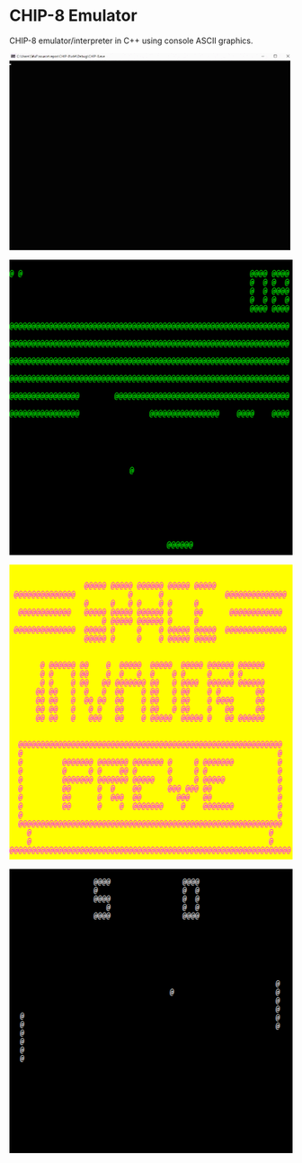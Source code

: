 # CHIP-8 Emulator

CHIP-8 emulator/interpreter in C++ using console ASCII graphics.

![IBM](img/ibm.gif)

![Brix](img/img1.png)

![Space Invaders](img/img2.png)

![Pong](img/img3.png)
